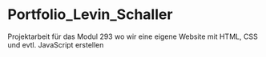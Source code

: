 # Portfolio_Levin_Schaller
Projektarbeit für das Modul 293 wo wir eine eigene Website mit HTML, CSS und evtl. JavaScript erstellen
